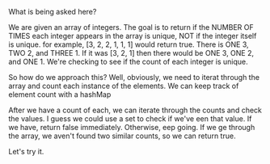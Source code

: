 What is being asked here?

We are given an array of integers. The goal is to return if the NUMBER OF TIMES each integer appears in the array is unique, NOT if the integer itself is unique.
for example, [3, 2, 2, 1, 1, 1] would return true.
There is ONE 3, TWO 2, and THREE 1.
If it was [3, 2, 1] then there would be ONE 3, ONE 2, and ONE 1.
We're checking to see if the count of each integer is unique.

So how do we approach this?
Well, obviously, we need to iterat through the array and count each instance of the elements.
We can keep track of element count with a hashMap

After we have a count of each, we can iterate through the counts and check the values. I guess we could use a set to check if we've een that value. If we have, return false immediately. Otherwise, eep going. If we ge through the array, we aven't found two similar counts, so we can return true.

Let's try it.
